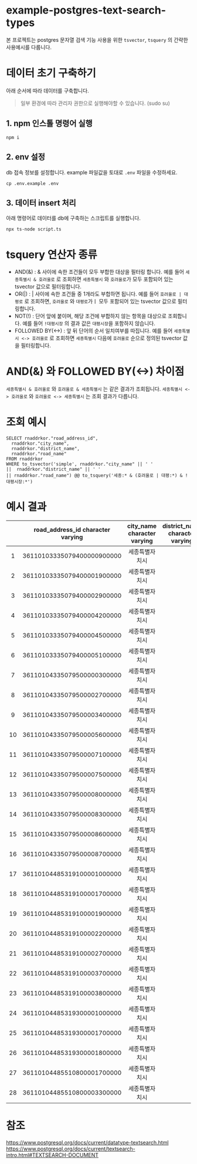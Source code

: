 # example-postgres-text-search-types

본 프로젝트는 postgres 문자열 검색 기능 사용을 위한 `tsvector`, `tsquery` 의 간략한 사용예시를 다룹니다.

# 데이터 초기 구축하기

아래 순서에 따라 데이터를 구축합니다.
> 일부 환경에 따라 관리자 권한으로 실행해야할 수 있습니다. (sudo su)

## 1. npm 인스톨 명령어 실행

```
npm i
```

## 2. env 설정

db 접속 정보를 설정합니다. example 파일값을 토대로 `.env` 파일을 수정하세요.

```
cp .env.example .env
```

## 3. 데이터 insert 처리

아래 명령어로 데이터를 db에 구축하는 스크립트를 실행합니다.
```
npx ts-node script.ts
```

# tsquery 연산자 종류

- AND(&) : & 사이에 속한 조건들이 모두 부합한 대상을 필터링 합니다. 예를 들어 `세종특별시 & 호려울로` 로 조회하면 `세종특별시` 와 `호려울로`가 모두 포함되어 있는 tsvector 값으로 필터링합니다.
- OR(|) : | 사이에 속한 조건들 중 1개라도 부합하면 됩니다. 예를 들어 `호려울로 | 대평로` 로 조회하면, `호려울로` 와 `대평로`가ㅣ 모두 포함되어 있는 tsvector 값으로 필터링합니다.
- NOT(!) : 단어 앞에 붙이며, 해당 조건에 부합하지 않는 항목을 대상으로 조회합니다. 예를 들어 `!대평시장` 의 결과 값은 `대평시장`을 포함하지 않습니다.
- FOLLOWED BY(<->) : 앞 뒤 단어의 순서 일치여부를 따집니다. 예를 들어 `세종특별시 <-> 호려울로` 로 조회하면 `세종특별시` 다음에 `호려울로` 순으로 정의된 tsvector 값을 필터링합니다.

# AND(&) 와 FOLLOWED BY(<->) 차이점

`세종특별시 & 호려울로` 와 `호려울로 & 세종특별시` 는 같은 결과가 조회됩니다.
`세종특별시 <-> 호려울로` 와 `호려울로 <-> 세종특별시` 는 조회 결과가 다릅니다.

# 조회 예시

```
SELECT rnaddrkor."road_address_id", 
  rnaddrkor."city_name", 
  rnaddrkor."district_name", 
  rnaddrkor."road_name"
FROM rnaddrkor
WHERE to_tsvector('simple', rnaddrkor."city_name" || ' ' 
||  rnaddrkor."district_name" || ' ' 
|| rnaddrkor."road_name") @@ to_tsquery('세종:* & (호려울로 | 대평:*) & !대평시장:*')
```

# 예시 결과

|    | road_address_id character varying | city_name character varying | district_name character varying | road_name character varying |
|:--:|:---------------------------------:|:---------------------------:|:-------------------------------:|:---------------------------:|
|  1 | 36110103335079400000900000        | 세종특별자치시              |                                 | 호려울로                    |
|  2 | 36110103335079400001900000        | 세종특별자치시              |                                 | 호려울로                    |
|  3 | 36110103335079400002900000        | 세종특별자치시              |                                 | 호려울로                    |
|  4 | 36110103335079400004200000        | 세종특별자치시              |                                 | 호려울로                    |
|  5 | 36110103335079400004500000        | 세종특별자치시              |                                 | 호려울로                    |
|  6 | 36110103335079400005100000        | 세종특별자치시              |                                 | 호려울로                    |
|  7 | 36110104335079500000300000        | 세종특별자치시              |                                 | 대평로                      |
|  8 | 36110104335079500002700000        | 세종특별자치시              |                                 | 대평로                      |
|  9 | 36110104335079500003400000        | 세종특별자치시              |                                 | 대평로                      |
| 10 | 36110104335079500005600000        | 세종특별자치시              |                                 | 대평로                      |
| 11 | 36110104335079500007100000        | 세종특별자치시              |                                 | 대평로                      |
| 12 | 36110104335079500007500000        | 세종특별자치시              |                                 | 대평로                      |
| 13 | 36110104335079500008000000        | 세종특별자치시              |                                 | 대평로                      |
| 14 | 36110104335079500008300000        | 세종특별자치시              |                                 | 대평로                      |
| 15 | 36110104335079500008600000        | 세종특별자치시              |                                 | 대평로                      |
| 16 | 36110104335079500008700000        | 세종특별자치시              |                                 | 대평로                      |
| 17 | 36110104485319100001000000        | 세종특별자치시              |                                 | 대평1길                     |
| 18 | 36110104485319100001700000        | 세종특별자치시              |                                 | 대평1길                     |
| 19 | 36110104485319100001900000        | 세종특별자치시              |                                 | 대평1길                     |
| 20 | 36110104485319100002200000        | 세종특별자치시              |                                 | 대평1길                     |
| 21 | 36110104485319100002700000        | 세종특별자치시              |                                 | 대평1길                     |
| 22 | 36110104485319100003700000        | 세종특별자치시              |                                 | 대평1길                     |
| 23 | 36110104485319100003800000        | 세종특별자치시              |                                 | 대평1길                     |
| 24 | 36110104485319300001000000        | 세종특별자치시              |                                 | 대평3길                     |
| 25 | 36110104485319300001700000        | 세종특별자치시              |                                 | 대평3길                     |
| 26 | 36110104485319300001800000        | 세종특별자치시              |                                 | 대평3길                     |
| 27 | 36110104485510800001700000        | 세종특별자치시              |                                 | 대평4길                     |
| 28 | 36110104485510800003300000        | 세종특별자치시              |                                 | 대평4길                     |


# 참조

https://www.postgresql.org/docs/current/datatype-textsearch.html
https://www.postgresql.org/docs/current/textsearch-intro.html#TEXTSEARCH-DOCUMENT